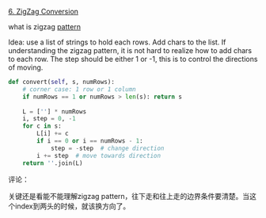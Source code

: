 [6. ZigZag Conversion](https://leetcode.com/problems/zigzag-conversion/)

what is zigzag [pattern](https://discuss.leetcode.com/topic/22925/if-you-are-confused-with-zigzag-pattern-come-and-see)

Idea: use a list of strings to hold each rows. Add chars to the list. If understanding the zigzag pattern, it is not hard to realize how to add chars to each row. The step should be either 1 or -1, this is to control the directions of moving.

```python
def convert(self, s, numRows):
    # corner case: 1 row or 1 column
    if numRows == 1 or numRows > len(s): return s
    
    L = [''] * numRows
    i, step = 0, -1
    for c in s:
        L[i] += c
        if i == 0 or i == numRows - 1:
            step = -step  # change direction
        i += step  # move towards direction
    return ''.join(L)
```



评论：

关键还是看能不能理解zigzag pattern，往下走和往上走的边界条件要清楚。当这个index到两头的时候，就该换方向了。